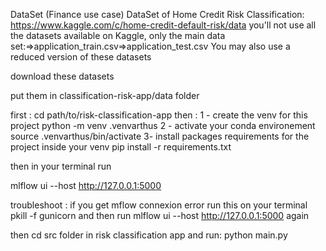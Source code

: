 
DataSet (Finance use case)
DataSet of Home Credit Risk Classification: https://www.kaggle.com/c/home-credit-default-risk/data
you'll not use all the datasets available on Kaggle, only the main data set:⇒application_train.csv⇒application_test.csv
You may also use a reduced version of these datasets

download these datasets

put them in classification-risk-app/data folder


first : cd path/to/risk-classification-app
then : 
1 - create the venv for this project
python -m venv .venvarthus
2 - activate your conda environement
source .venvarthus/bin/activate
3- install packages requirements for the project inside your venv
pip install -r requirements.txt

then in your terminal run 

mlflow ui --host http://127.0.0.1:5000

troubleshoot : if you get mflow connexion error run this on your terminal 
pkill -f gunicorn
and then run mlflow ui --host http://127.0.0.1:5000 again

then 
cd src folder in risk classification app 
and run:
python main.py
